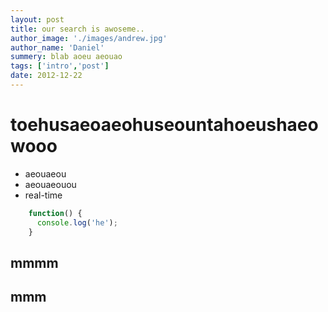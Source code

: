 ```yaml
---
layout: post
title: our search is awoseme..
author_image: './images/andrew.jpg'
author_name: 'Daniel'
summery: blab aoeu aeouao
tags: ['intro','post']
date: 2012-12-22
---
```


# toehusaeoaeohuseountahoeushaeowooo

* aeouaeou
* aeouaeouou
* real-time

```js
    function() {
      console.log('he');
    }
```

## mmmm


mmm
---


